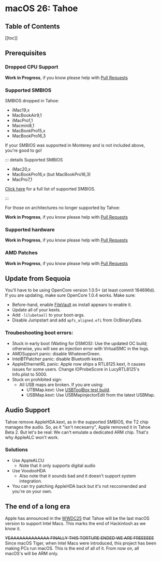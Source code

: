 # macOS 26: Tahoe

## Table of Contents

[[toc]]

## Prerequisites

### Dropped CPU Support

**Work in Progress**, if you know please help with [Pull Requests](https://github.com/dortania/OpenCore-Multiboot/pulls)

### Supported SMBIOS

SMBIOS dropped in Tahoe:

* iMac19,x
* MacBookAir9,1
* iMacPro1,1
* Macmini8,1
* MacBookPro15,x
* MacBookPro16,3

If your SMBIOS was supported in Monterey and is not included above, you're good to go!

::: details Supported SMBIOS

* iMac20,x
* MacBookPro16,x (but MacBookPro16,3)
* MacPro7,1

[Click here](./smbios-support.md) for a full list of supported SMBIOS.

:::

For those on architectures no longer supported by Tahoe:

**Work in Progress**, if you know please help with [Pull Requests](https://github.com/dortania/OpenCore-Multiboot/pulls)

### Supported hardware

**Work in Progress**, if you know please help with [Pull Requests](https://github.com/dortania/OpenCore-Multiboot/pulls)

### AMD Patches

**Work in Progress**, if you know please help with [Pull Requests](https://github.com/dortania/OpenCore-Multiboot/pulls)

## Update from Sequoia

You'll have to be using OpenCore version 1.0.5+ (at least commit 164696d). If you are updating, make sure OpenCore 1.0.4 works.
Make sure:
* Before-hand, enable [FileVault](https://dortania.github.io/OpenCore-Post-Install/universal/security/filevault.html) as install appears to enable it.
* Update all of your kexts.
* Add `-lilubetaall` to your boot-args.
* Disable Jumpstart and add `apfs_aligned.efi` from OcBinaryData.

### Troubeshooting boot errors:
* Stuck in early boot (Waiting for DSMOS): Use the updated OC build; otherwise, you will see an injection error with VirtualSMC in the logs.
* AMDSupport panic: disable WhateverGreen.
* IntelBTPatcher panic: disable Bluetooth kexts.
* AppleEthernetRL panic: Apple now ships a RTL8125 kext, it causes issues for some users. Change IOProbeScore in LucyRTL8125's Info.plist to 5000.
* Stuck on prohibited sign:
  * All USB maps are broken. If you are using:
     * UTBMap.kext: Use [USBToolBox test build](https://github.com/USBToolBox/kext/releases/tag/1.2.0).
     * USBMap.kext: Use USBMapinjectorEdit from the latest USBMap.

## Audio Support

Tahoe remove AppleHDA.kext, as in the supported SMBIOS, the T2 chip manages the audio. So, as it "isn't necesarry", Apple removed it in Tahoe Beta 2. But let's be real: We can't emulate a dedicated ARM chip. That's why AppleALC won't work.

### Solutions

* Use AppleALCU
  * Note that it only supports digital audio
* Use VoodooHDA
  * Also note that it sounds bad and it doesn't support system integration.
* You can try patching AppleHDA back but it's not reccomended and you're on your own.

## The end of a long era

Apple has announced in the [WWDC25](https://www.youtube.com/live/51iONeETSng?t=3278s) that Tahoe will be the last macOS version to support Intel Macs. This marks the end of Hackintosh as we know it.

~~YEAAAAAAAAAAAAA FINALLY THIS TORTURE ENDED WE ARE FREEEEEE~~ Since macOS Tiger, when Intel Macs were introduced, this project has been making PCs run macOS. This is the end of all of it. From now on, all macOS's will be ARM only.
